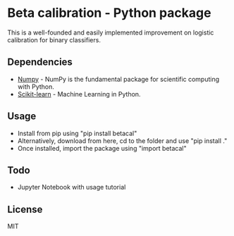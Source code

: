 # Beta calibration - Python package

This is a well-founded and easily implemented improvement on logistic calibration for binary classifiers.

## Dependencies

* [Numpy] - NumPy is the fundamental package for scientific computing with
  Python.
* [Scikit-learn] - Machine Learning in Python.

## Usage

 - Install from pip using "pip install betacal"
 - Alternatively, download from here, cd to the folder and use "pip install ."
 - Once installed, import the package using "import betacal" 

## Todo

 - Jupyter Notebook with usage tutorial

## License

MIT

[//]: # (References)
   [Numpy]: <http://www.numpy.org/>
   [Scikit-learn]: <http://scikit-learn.org/>
